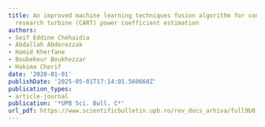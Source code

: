 ```yaml
---
title: An improved machine learning techniques fusion algorithm for controls advanced
  research turbine (CART) power coefficient estimation
authors:
- Seif Eddine Chehaidia
- Abdallah Abderezzak
- Hamid Kherfane
- Boubekeur Boukhezzar
- Hakima Cherif
date: '2020-01-01'
publishDate: '2025-05-01T17:14:01.560660Z'
publication_types:
- article-journal
publication: '*UPB Sci. Bull. C*'
url_pdf: https://www.scientificbulletin.upb.ro/rev_docs_arhiva/full9b0_988885.pdf
---
```

